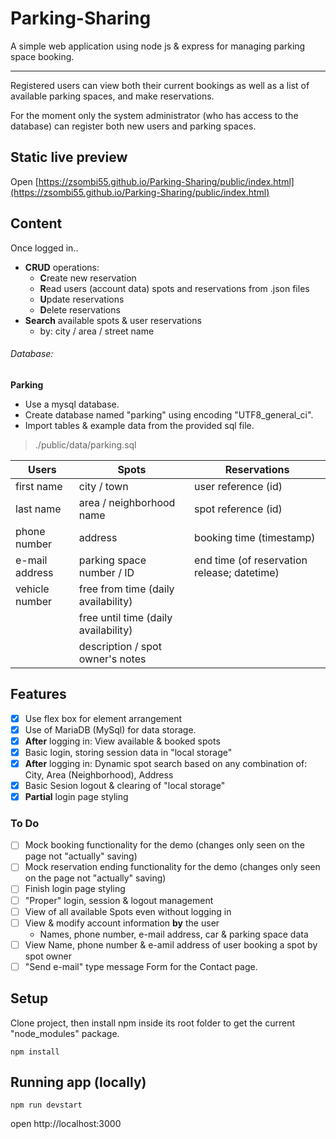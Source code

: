 # Parking-Sharing

A simple web application using node js & express for managing parking space booking.

---

Registered users can view both their current bookings as well as a list of available parking spaces, and make reservations.

For the moment only the system administrator (who has access to the database) can register both new users and parking spaces.

## Static live preview

Open [https://zsombi55.github.io/Parking-Sharing/public/index.html](https://zsombi55.github.io/Parking-Sharing/public/index.html)

## Content

Once logged in..

- **CRUD** operations:
    - **C**reate new reservation
    - **R**ead users (account data) spots and reservations from .json files
    - **U**pdate reservations
    - **D**elete reservations
- **Search** available spots & user reservations
    - by: city / area / street name 

###### Database:

**Parking**

- Use a mysql database.
- Create database named "parking" using encoding "UTF8_general_ci".
- Import tables & example data from the provided sql file.
>./public/data/parking.sql

| Users | Spots | Reservations |
| --- | --- | --- |
| first name | city / town | user reference (id) |
| last name | area / neighborhood name | spot reference (id) |
| phone number | address | booking time (timestamp) |
| e-mail address | parking space number / ID | end time (of reservation release; datetime) |
| vehicle number | free from time (daily availability) | |
| | free until time (daily availability) | |
| | description / spot owner's notes | |

<!-- - **Users**
    - first name
    - last name
    - phone number
    - e-mail address
    - vehicle number
- **Spots**
    - city / town
    - area / neighborhood name
    - address
    - parking space number / ID
    - free from time (daily availability)
    - free until time (daily availability)
    - description / spot owner's notes
- **Reservations**
    - user reference (id)
    - spot reference (id)
    - booking time (timestamp)
    - end time (of reservation release; datetime) -->

## Features

- [x] Use flex box for element arrangement
- [x] Use of MariaDB (MySql) for data storage.
- [x] **After** logging in: View available & booked spots
- [x] Basic login, storing session data in "local storage"
- [x] **After** logging in: Dynamic spot search based on any combination of: City, Area (Neighborhood), Address
- [x] Basic Sesion logout & clearing of "local storage"
- [x] **Partial** login page styling

### To Do

- [ ] Mock booking functionality for the demo (changes only seen on the page not "actually" saving)
- [ ] Mock reservation ending functionality for the demo (changes only seen on the page not "actually" saving)
- [ ] Finish login page styling
- [ ] "Proper" login, session & logout management
- [ ] View of all available Spots even without logging in
- [ ] View & modify account information **by** the user
    - Names, phone number, e-mail address, car & parking space data
- [ ] View Name, phone number & e-amil address of user booking a spot by spot owner
- [ ] "Send e-mail" type message Form for the Contact page.

## Setup

Clone project, then install npm inside its root folder to get the current "node_modules" package.

```
npm install
```

## Running app (locally)

```
npm run devstart
```

open http://localhost:3000
